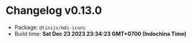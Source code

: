# Changelog v0.13.0

- Package: `@tinijs/mdi-icons`
- Build time: **Sat Dec 23 2023 23:34:23 GMT+0700 (Indochina Time)**

